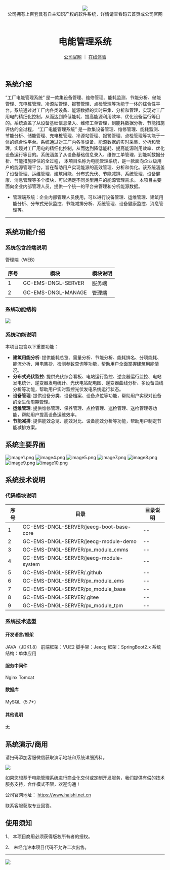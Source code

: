 <br/>

<div align="center" >
    <img src="https://www.haishi.net.cn/img/17f49ecef80e4c6248070c401a94c032.0ff19479.png" />
<br/>
<div>公司拥有上百套具有自主知识产权的软件系统，详情请查看码云首页或公司官网</div>
</div>

<div align="center">
<br/>
<h1>电能管理系统</h1>

<a href="https://www.haishi.net.cn/">公司官网</a> ｜ <a href="https://www.haishi.net.cn/">在线体验</a>

<br/>

</div>


## 系统介绍


“工厂电能管理系统” 是一款集设备管理、维修管理、能耗监测、节能分析、储能管理、充电桩管理、冷源站管理、报警管理、点检管理等功能于一体的综合性平台。系统通过对工厂内各类设备、能源数据的实时采集、分析和管理，实现对工厂用电的精细化控制，从而达到降低能耗、提高能源利用效率、优化设备运行等目的。系统涵盖了从设备基础信息录入、维修工单管理，到能耗数据分析、节能措施评估的全过程，
“工厂电能管理系统” 是一款集设备管理、维修管理、能耗监测、节能分析、储能管理、充电桩管理、冷源站管理、报警管理、点检管理等功能于一体的综合性平台。系统通过对工厂内各类设备、能源数据的实时采集、分析和管理，实现对工厂用电的精细化控制，从而达到降低能耗、提高能源利用效率、优化设备运行等目的。系统涵盖了从设备基础信息录入、维修工单管理，到能耗数据分析、节能措施评估的全过程，
本项目名称为电能管理系统，是一款面向企业级用户的能源管理平台，旨在帮助用户实现能源的高效管理、分析和优化。该系统涵盖了设备管理、运维管理、建筑用能、分布式光伏、节能减排、系统管理、设备健康、消息管理等多个模块，可以满足不同类型用户的能源管理需求。
本项目主要面向企业内部管理人员，提供一个统一的平台来管理和分析能源数据。
- 管理端系统：企业内部管理人员使用，可以进行设备管理、运维管理、建筑用能分析、分布式光伏监控、节能减排分析、系统管理、设备健康监控、消息管理等。
                


<hr/>

## 系统功能介绍

### 系统包含终端说明

管理端（WEB）

| 序号 | 模块               | 模块说明 |
| ---- | ------------------ | -------- |
| 1    | GC-EMS-DNGL-SERVER | 服务端   |
| 2    | GC-EMS-DNGL-MANAGE | 管理端   |

### 系统功能结构

![](./images/swdt.png)

### 系统功能说明

本项目包含以下重要功能：
- **建筑用能分析**: 提供能耗总览、需量分析、节能分析、能耗排名、分项能耗、能流分析、用电集抄、检测参数查询等功能，帮助用户全面掌握建筑用能情况。
- **分布式光伏监控**: 提供光伏综合看板、电站运行监控、逆变器运行监控、电站发电统计、逆变器发电统计、光伏电站配电图、逆变器曲线分析、多设备曲线分析等功能，帮助用户实时监控光伏发电系统运行状态。
- **设备管理**: 提供设备分类、设备档案、设备点位等功能，帮助用户实现对设备的全生命周期管理。
- **运维管理**: 提供维修管理、保养管理、点检管理、巡检管理、送检管理等功能，帮助用户提高设备运维效率。
- **节能减排**: 提供能效总览、能效对比、设备能效分析等功能，帮助用户制定节能减排方案。

## 系统主要界面

![image1.png](http://codeimg.haishi.net.cn/GC-EMS-DNGL_1.png)
![image4.png](http://codeimg.haishi.net.cn/GC-EMS-DNGL_4.png)
![image5.png](http://codeimg.haishi.net.cn/GC-EMS-DNGL_5.png)
![image7.png](http://codeimg.haishi.net.cn/GC-EMS-DNGL_7.png)
![image8.png](http://codeimg.haishi.net.cn/GC-EMS-DNGL_8.png)
![image9.png](http://codeimg.haishi.net.cn/GC-EMS-DNGL_9.png)
![image10.png](http://codeimg.haishi.net.cn/GC-EMS-DNGL_10.png)

## 系统技术说明

### 代码模块说明

| 序号 | 目录                                    | 目录说明 |
| ---- | --------------------------------------- | -------- |
| 1    | GC-EMS-DNGL-SERVER/jeecg-boot-base-core | --       |
| 2    | GC-EMS-DNGL-SERVER/jeecg-module-demo    | --       |
| 3    | GC-EMS-DNGL-SERVER/px_module_cmms       | --       |
| 4    | GC-EMS-DNGL-SERVER/jeecg-module-system  | --       |
| 5    | GC-EMS-DNGL-SERVER/.github              | --       |
| 6    | GC-EMS-DNGL-SERVER/px_module_ems        | --       |
| 7    | GC-EMS-DNGL-SERVER/px_module_base       | --       |
| 8    | GC-EMS-DNGL-SERVER/.gitee               | --       |
| 9    | GC-EMS-DNGL-SERVER/px_module_tpm        | --       |

### 系统技术选型

#### 开发语言/框架

JAVA（JDK1.8）
前端框架：VUE2
脚手架：Jeecg
框架：SpringBoot2.x
系统结构：单体应用

#### 服务中间件

Nginx
Tomcat

#### 数据库

MySQL（5.7+）

#### 其他说明

无


## 系统演示/商用

请扫码添加客服微信获取演示地址和系统详细资料。

![](./images/kf.png)

如果您想基于电能管理系统进行商业化交付或定制开发服务，我们提供有偿的技术服务支持，合作模式不限，欢迎沟通！

公司官网地址： <a href="https://www.haishi.net.cn/">https://www.haishi.net.cn</a>

联系客服获取专业回答。


## 使用须知

1、 本项目商用必须获得版权所有者的授权。

2、 未经允许本项目代码不允许二次出售。

<hr/>

![](./images/gsjj.png)